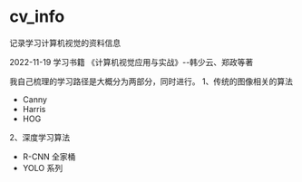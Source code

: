 # cv_info
记录学习计算机视觉的资料信息

2022-11-19 
学习书籍 《计算机视觉应用与实战》--韩少云、郑政等著


我自己梳理的学习路径是大概分为两部分，同时进行。
1、传统的图像相关的算法
- Canny
- Harris
- HOG

2、深度学习算法
- R-CNN 全家桶
- YOLO 系列
